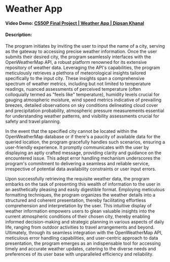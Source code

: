 # Weather App
#### Video Demo:  [CS50P Final Project | Weather App | Dipsan Khanal](https://youtu.be/VtUe77yyo6M)
#### Description:
The program initiates by inviting the user to input the name of a city, serving as the gateway to accessing precise weather information. Once the user submits their desired city, the program seamlessly interfaces with the OpenWeatherMap API, a robust platform renowned for its extensive repository of weather data. Leveraging the API's capabilities, the program meticulously retrieves a plethora of meteorological insights tailored specifically to the input city. These insights span a comprehensive spectrum of weather metrics, including but not limited to temperature readings, nuanced assessments of perceived temperature (often colloquially termed as "feels like" temperature), humidity levels crucial for gauging atmospheric moisture, wind speed metrics indicative of prevailing breezes, detailed observations on sky conditions delineating cloud cover and precipitation probability, atmospheric pressure measurements essential for understanding weather patterns, and visibility assessments crucial for safety and travel planning.

In the event that the specified city cannot be located within the OpenWeatherMap database or if there's a paucity of available data for the queried location, the program gracefully handles such scenarios, ensuring a user-friendly experience. It promptly communicates with the user by displaying an aptly crafted message, providing clarity and guidance on the encountered issue. This adept error handling mechanism underscores the program's commitment to delivering a seamless and reliable service, irrespective of potential data availability constraints or user input errors.

Upon successfully retrieving the requisite weather data, the program embarks on the task of presenting this wealth of information to the user in an aesthetically pleasing and easily digestible format. Employing meticulous formatting techniques, the program organizes the weather details into a structured and coherent presentation, thereby facilitating effortless comprehension and interpretation by the user. This intuitive display of weather information empowers users to glean valuable insights into the current atmospheric conditions of their chosen city, thereby enabling informed decision-making and strategic planning in various aspects of daily life, ranging from outdoor activities to travel arrangements and beyond. Ultimately, through its seamless integration with the OpenWeatherMap API, meticulous error handling capabilities, and user-centric approach to data presentation, the program emerges as an indispensable tool for accessing timely and accurate weather updates, catering to the diverse needs and preferences of its user base with unparalleled efficiency and reliability.





